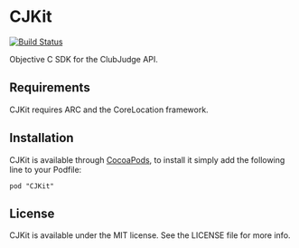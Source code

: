 # CJKit

[![Build Status](https://travis-ci.org/Clubjudge/objc-sdk.svg?branch=master)](https://travis-ci.org/Clubjudge/objc-sdk)

Objective C SDK for the ClubJudge API.

## Requirements

CJKit requires ARC and the CoreLocation framework.

## Installation

CJKit is available through [CocoaPods](http://cocoapods.org), to install
it simply add the following line to your Podfile:

    pod "CJKit"

## License

CJKit is available under the MIT license. See the LICENSE file for more info.
